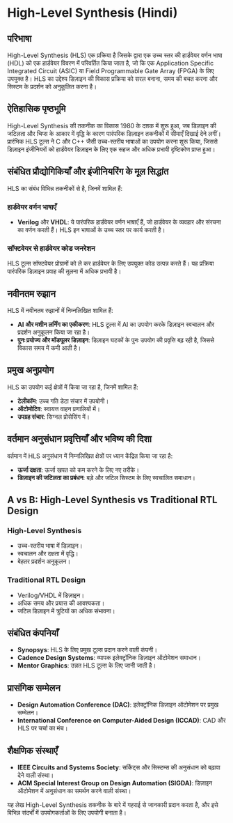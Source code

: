 # High-Level Synthesis (Hindi)

## परिभाषा
High-Level Synthesis (HLS) एक प्रक्रिया है जिसके द्वारा एक उच्च स्तर की हार्डवेयर वर्णन भाषा (HDL) को एक हार्डवेयर विवरण में परिवर्तित किया जाता है, जो कि एक Application Specific Integrated Circuit (ASIC) या Field Programmable Gate Array (FPGA) के लिए उपयुक्त है। HLS का उद्देश्य डिज़ाइन की विकास प्रक्रिया को सरल बनाना, समय की बचत करना और सिस्टम के प्रदर्शन को अनुकूलित करना है।

## ऐतिहासिक पृष्ठभूमि
High-Level Synthesis की तकनीक का विकास 1980 के दशक में शुरू हुआ, जब डिज़ाइन की जटिलता और चिप्स के आकार में वृद्धि के कारण पारंपरिक डिज़ाइन तकनीकों में सीमाएँ दिखाई देने लगीं। प्रारंभिक HLS टूल्स ने C और C++ जैसी उच्च-स्तरीय भाषाओं का उपयोग करना शुरू किया, जिससे डिज़ाइन इंजीनियरों को हार्डवेयर डिज़ाइन के लिए एक सहज और अधिक प्रभावी दृष्टिकोण प्राप्त हुआ।

## संबंधित प्रौद्योगिकियाँ और इंजीनियरिंग के मूल सिद्धांत
HLS का संबंध विभिन्न तकनीकों से है, जिनमें शामिल हैं:

### हार्डवेयर वर्णन भाषाएँ
- **Verilog** और **VHDL**: ये पारंपरिक हार्डवेयर वर्णन भाषाएँ हैं, जो हार्डवेयर के व्यवहार और संरचना का वर्णन करती हैं। HLS इन भाषाओं के उच्च स्तर पर कार्य करती है।

### सॉफ्टवेयर से हार्डवेयर कोड जनरेशन
HLS टूल्स सॉफ्टवेयर प्रोग्रामों को ले कर हार्डवेयर के लिए उपयुक्त कोड उत्पन्न करते हैं। यह प्रक्रिया पारंपरिक डिज़ाइन प्रवाह की तुलना में अधिक प्रभावी है।

## नवीनतम रुझान
HLS में नवीनतम रुझानों में निम्नलिखित शामिल हैं:
- **AI और मशीन लर्निंग का एकीकरण**: HLS टूल्स में AI का उपयोग करके डिज़ाइन स्वचालन और प्रदर्शन अनुकूलन किया जा रहा है।
- **पुनः प्रयोज्य और मॉड्यूलर डिज़ाइन**: डिज़ाइन घटकों के पुनः उपयोग की प्रवृत्ति बढ़ रही है, जिससे विकास समय में कमी आती है।

## प्रमुख अनुप्रयोग
HLS का उपयोग कई क्षेत्रों में किया जा रहा है, जिनमें शामिल हैं:
- **टेलीकॉम**: उच्च गति डेटा संचार में उपयोगी।
- **ऑटोमोटिव**: स्वायत्त वाहन प्रणालियों में।
- **उपग्रह संचार**: सिग्नल प्रोसेसिंग में।

## वर्तमान अनुसंधान प्रवृत्तियाँ और भविष्य की दिशा
वर्तमान में HLS अनुसंधान में निम्नलिखित क्षेत्रों पर ध्यान केंद्रित किया जा रहा है:
- **ऊर्जा दक्षता**: ऊर्जा खपत को कम करने के लिए नए तरीके।
- **डिज़ाइन की जटिलता का प्रबंधन**: बड़े और जटिल सिस्टम के लिए स्वचालित समाधान।

## A vs B: High-Level Synthesis vs Traditional RTL Design
### High-Level Synthesis
- उच्च-स्तरीय भाषा में डिज़ाइन।
- स्वचालन और दक्षता में वृद्धि।
- बेहतर प्रदर्शन अनुकूलन।

### Traditional RTL Design
- Verilog/VHDL में डिज़ाइन।
- अधिक समय और प्रयास की आवश्यकता।
- जटिल डिज़ाइन में त्रुटियों का अधिक संभावना।

## संबंधित कंपनियाँ
- **Synopsys**: HLS के लिए प्रमुख टूल्स प्रदान करने वाली कंपनी।
- **Cadence Design Systems**: व्यापक इलेक्ट्रॉनिक डिज़ाइन ऑटोमेशन समाधान।
- **Mentor Graphics**: उन्नत HLS टूल्स के लिए जानी जाती है।

## प्रासंगिक सम्मेलन
- **Design Automation Conference (DAC)**: इलेक्ट्रॉनिक डिज़ाइन ऑटोमेशन पर प्रमुख सम्मेलन।
- **International Conference on Computer-Aided Design (ICCAD)**: CAD और HLS पर चर्चा का मंच।

## शैक्षणिक संस्थाएँ
- **IEEE Circuits and Systems Society**: सर्किट्स और सिस्टम्स की अनुसंधान को बढ़ावा देने वाली संस्था।
- **ACM Special Interest Group on Design Automation (SIGDA)**: डिज़ाइन ऑटोमेशन में अनुसंधान का समर्थन करने वाली संस्था।

यह लेख High-Level Synthesis तकनीक के बारे में गहराई से जानकारी प्रदान करता है, और इसे विभिन्न संदर्भों में उपयोगकर्ताओं के लिए उपयोगी बनाता है।